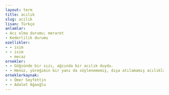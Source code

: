 ```yaml
---
layout: term
title: acılık
slug: acilik
lisan: Türkçe
anlamlar:
- Acı olma durumu; meraret
- Kederlilik durumu
ozellikler:
- - isim
- - isim
  - mecaz
ornekler:
- - Göğsünde bir sızı, ağzında bir acılık duydu.
- - Henüz, yüreğimin bir yanı da söylenememiş, dışa atılamamış acılıklarla dolu.
orneklerkaynak:
- - Ömer Seyfettin
- - Adalet Ağaoğlu
---
```

